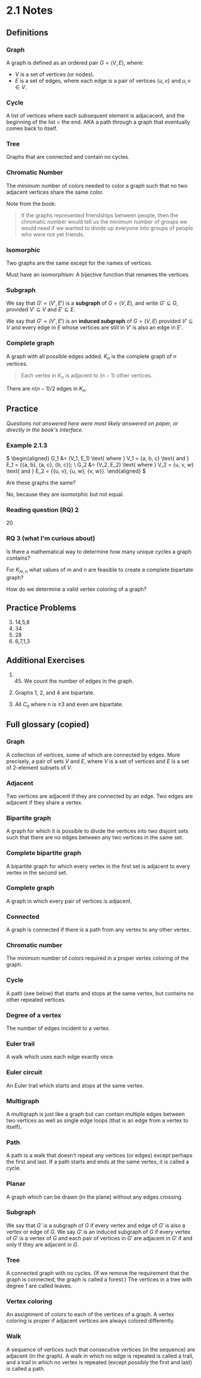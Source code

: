 # 2.1 Notes

## Definitions

### Graph

A graph is defined as an ordered pair $G = (V, E)$, where:
-   $V$ is a set of vertices (or nodes).
-   $E$ is a set of edges, where each edge is a pair of vertices $\{u, v\}$ and $u, v \in V$.

### Cycle
A list of vertices where each subsequent element is adjacacent, and the beginning of the list = the end. AKA a path through a graph that eventually comes back to itself.

### Tree

Graphs that are connected and contain no cycles.

### Chromatic Number

The minimum number of colors needed to color a graph such that no two adjacent vertices share the same color.

Note from the book:

> If the graphs represented friendships between people, then the chromatic number would tell us the minimum number of groups we would need if we wanted to divide up everyone into groups of people who were not yet friends.

### Isomorphic

Two graphs are the same except for the names of vertices.

Must have an isomorphism: A bijective function that renames the vertices.

### Subgraph

We say that $G' = (V', E')$ is a **subgraph** of $G = (V, E)$, and write $G' \subseteq G$, provided $V' \subseteq V$ and $E' \subseteq E$.

We say that $G' = (V', E')$ is an **induced subgraph** of $G = (V, E)$ provided $V' \subseteq V$ and every edge in $E$ whose vertices are still in $V'$ is also an edge in $E'$.

### Complete graph

A graph with all possible edges added. $K_n$ is the complete graph of $n$ vertices.

> Each vertex in $K_n$ is adjacent to $(n-1)$ other vertices.

There are $n(n-1)/2$ edges in $K_n$.

## Practice
*Questions not answered here were most likely answered on paper, or directly in the book's interface.*

### Example 2.1.3
$
\begin{aligned}
    G_1 &= (V_1, E_1) \text{ where } V_1 = \{a, b, c\} \text{ and } E_1 = \{\{a, b\}, \{a, c\}, \{b, c\}\}; \\
    G_2 &= (V_2, E_2) \text{ where } V_2 = \{u, v, w\} \text{ and } E_2 = \{\{u, v\}, \{u, w\}, \{v, w\}\}.
\end{aligned}
$

Are these graphs the same?

No, because they are isomorphic but not equal.

### Reading question (RQ) 2

20

### RQ 3 (what I'm curious about)

Is there a mathematical way to determine how many unique cycles a graph contains?

For $K_{m,n}$ what values of m and n are feasible to create a complete bipartate graph?

How do we determine a valid vertex coloring of a graph?

## Practice Problems

3. 14,5,8
4. 34
5. 28
6. 6,7,1,3

## Additional Exercises

1. 45. We count the number of edges in the graph.

7. Graphs 1, 2, and 4 are bipartate.

8. All $C_n$ where n is ≥3 and  even are bipartate.

## Full glossary (copied)

### Graph
A collection of vertices, some of which are connected by edges. More precisely, a pair of sets $V$ and $E$, where $V$ is a set of vertices and $E$ is a set of 2-element subsets of $V$.

### Adjacent
Two vertices are adjacent if they are connected by an edge. Two edges are adjacent if they share a vertex.

### Bipartite graph
A graph for which it is possible to divide the vertices into two disjoint sets such that there are no edges between any two vertices in the same set.

### Complete bipartite graph
A bipartite graph for which every vertex in the first set is adjacent to every vertex in the second set.

### Complete graph
A graph in which every pair of vertices is adjacent.

### Connected
A graph is connected if there is a path from any vertex to any other vertex.

### Chromatic number
The minimum number of colors required in a proper vertex coloring of the graph.

### Cycle
A path (see below) that starts and stops at the same vertex, but contains no other repeated vertices.

### Degree of a vertex
The number of edges incident to a vertex.

### Euler trail
A walk which uses each edge exactly once.

### Euler circuit
An Euler trail which starts and stops at the same vertex.

### Multigraph
A multigraph is just like a graph but can contain multiple edges between two vertices as well as single edge loops (that is an edge from a vertex to itself).

### Path
A path is a walk that doesn’t repeat any vertices (or edges) except perhaps the first and last. If a path starts and ends at the same vertex, it is called a cycle.

### Planar
A graph which can be drawn (in the plane) without any edges crossing.

### Subgraph
We say that $G'$ is a subgraph of $G$ if every vertex and edge of $G'$ is also a vertex or edge of $G$. We say $G'$ is an induced subgraph of $G$ if every vertex of $G'$ is a vertex of $G$ and each pair of vertices in $G'$ are adjacent in $G'$ if and only if they are adjacent in $G$.

### Tree
A connected graph with no cycles. (If we remove the requirement that the graph is connected, the graph is called a forest.) The vertices in a tree with degree 1 are called leaves.

### Vertex coloring
An assignment of colors to each of the vertices of a graph. A vertex coloring is proper if adjacent vertices are always colored differently.

### Walk
A sequence of vertices such that consecutive vertices (in the sequence) are adjacent (in the graph). A walk in which no edge is repeated is called a trail, and a trail in which no vertex is repeated (except possibly the first and last) is called a path.

